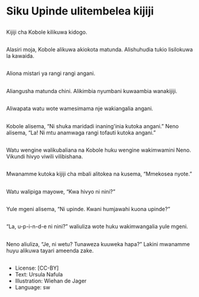# Siku Upinde ulitembelea kijiji

##
Kijiji cha Kobole
kilikuwa kidogo.

##
Alasiri moja, Kobole
alikuwa akiokota
matunda.
Alishuhudia tukio
lisilokuwa
la kawaida.

##
Aliona mistari ya rangi
rangi angani.

##
Aliangusha matunda
chini.
Alikimbia nyumbani
kuwaambia wanakijiji.

##
Aliwapata watu wote
wamesimama nje
wakiangalia angani.

##
Kobole alisema,
“Ni shuka maridadi
inaning'inia kutoka
angani.”
Neno alisema,
“La! Ni mtu anamwaga
rangi
tofauti kutoka angani.”

##
Watu wengine
walikubaliana na Kobole
huku wengine
wakimwamini Neno.
Vikundi hivyo viwili
vilibishana.

##
Mwanamme kutoka kijiji
cha mbali alitokea na
kusema, “Mmekosea
nyote.”

##
Watu walipiga mayowe,
“Kwa hivyo ni nini?”

##
Yule mgeni alisema,
“Ni upinde. Kwani
humjawahi kuona
upinde?”

##
“La, u-p-i-n-d-e ni nini?”
waliuliza wote huku
wakimwangalia yule
mgeni.

##
Neno aliuliza, “Je, ni
wetu? Tunaweza
kuuweka hapa?”
Lakini mwanamme
huyu alikuwa tayari
ameenda zake.

##
* License: [CC-BY]
* Text: Ursula Nafula
* Illustration: Wiehan de Jager
* Language: sw

